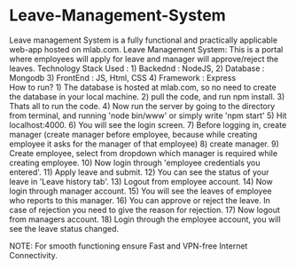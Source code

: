 # Leave-Management-System
Leave management System is a fully functional and practically applicable web-app hosted on mlab.com.
Leave Management System:  This is a portal where employees will apply for leave and manager will approve/reject the leaves.  Technology Stack Used : 1) Backednd : NodeJS, 2) Database : Mongodb 3) FrontEnd : JS, Html, CSS 4) Framework : Express  
How to run? 1) The database is hosted at mlab.com, so no need to create the database in your local machine.
2) pull the code, and run npm install.
3) Thats all to run the code. 
4) Now run the server by going to the directory from terminal, and running 'node bin/www' or simply write 'npm start'
5) Hit localhost:4000. 
6) You will see the login screen. 
7) Before logging in, create manager (create manager before employee, because while creating employee it asks for the manager of that employee) 
8) create manager. 
9) Create employee, select from dropdown which manager is required while creating employee. 
10) Now login through 'employee credentials you entered'. 
11) Apply leave and submit. 
12) You can see the status of your leave in 'Leave history tab'. 
13) Logout from employee account. 
14) Now login through manager account. 
15) You will see the leaves of employee who reports to this manager. 
16) You can approve or reject the leave. In case of rejection you need to give the reason for rejection. 
17) Now logout from managers account. 
18) Login through the employee account, you will see the leave status changed.

NOTE: For smooth functioning ensure Fast and VPN-free Internet Connectivity.
